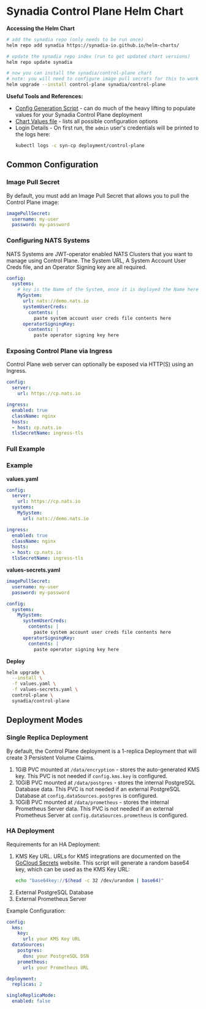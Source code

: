 # Synadia Control Plane Helm Chart

**Accessing the Helm Chart**

```bash
# add the synadia repo (only needs to be run once)
helm repo add synadia https://synadia-io.github.io/helm-charts/

# update the synadia repo index (run to get updated chart versions)
helm repo update synadia

# now you can install the synadia/control-plane chart
# note: you will need to configure image pull secrets for this to work
helm upgrade --install control-plane synadia/control-plane
```

**Useful Tools and References:**

- [Config Generation Script](https://github.com/synadia-io/control-plane-beta#config-generation) - can do much of the heavy lifting to populate values for your Synadia Control Plane deployment
- [Chart Values file](https://github.com/synadia-io/helm-charts/blob/main/charts/control-plane/values.yaml) - lists all possible configuration options
- Login Details - On first run, the `admin` user's credentials will be printed to the logs here:
  ```bash
  kubectl logs -c syn-cp deployment/control-plane
  ```

## Common Configuration

### Image Pull Secret

By default, you must add an Image Pull Secret that allows you to pull the Control Plane image:

```yaml
imagePullSecret:
  username: my-user
  password: my-password
```

### Configuring NATS Systems

NATS Systems are JWT-operator enabled NATS Clusters that you want to manage using Control Plane.  The System URL, A System Account User Creds file, and an Operator Signing key are all required.

```yaml
config:
  systems:
    # key is the Name of the System, once it is deployed the Name here should not be changed
    MySystem:
      url: nats://demo.nats.io
      systemUserCreds:
        contents: |
          paste system account user creds file contents here
      operatorSigningKey:
        contents: |
          paste operator signing key here
```

### Exposing Control Plane via Ingress

Control Plane web server can optionally be exposed via HTTP(S) using an Ingress.

```yaml
config:
  server:
    url: https://cp.nats.io

ingress:
  enabled: true
  className: nginx
  hosts:
  - host: cp.nats.io
  tlsSecretName: ingress-tls
```

### Full Example

### Example

**values.yaml**

```yaml
config:
  server:
    url: https://cp.nats.io
  systems:
    MySystem:
      url: nats://demo.nats.io

ingress:
  enabled: true
  className: nginx
  hosts:
  - host: cp.nats.io
  tlsSecretName: ingress-tls
```

**values-secrets.yaml**

```yaml
imagePullSecret:
  username: my-user
  password: my-password

config:
  systems:
    MySystem:
      systemUserCreds:
        contents: |
          paste system account user creds file contents here
      operatorSigningKey:
        contents: |
          paste operator signing key here
```

**Deploy**

```bash
helm upgrade \
  --install \
  -f values.yaml \
  -f values-secrets.yaml \
  control-plane \
  synadia/control-plane
```

## Deployment Modes

### Single Replica Deployment

By default, the Control Plane deployment is a 1-replica Deployment that will create 3 Persistent Volume Claims.

1. 1GiB PVC mounted at `/data/encryption` - stores the auto-generated KMS key.
   This PVC is not needed if `config.kms.key` is configured.
2. 10GiB PVC mounted at `/data/postgres` - stores the internal PostgreSQL Database data.
   This PVC is not needed if an external PostgreSQL Database at `config.dataSources.postgres` is configured.
3. 10GiB PVC mounted at `/data/prometheus` - stores the internal Prometheus Server data.
   This PVC is not needed if an external Prometheus Server at `config.dataSources.prometheus` is configured.

### HA Deployment

Requirements for an HA Deployment:

1. KMS Key URL.  URLs for KMS integrations are documented on the [GoCloud Secrets](https://gocloud.dev/howto/secrets/) website. 
   This script will generate a random base64 key, which can be used as the KMS Key URL:
   ```bash
   echo "base64key://$(head -c 32 /dev/urandom | base64)"
   ```
2. External PostgreSQL Database
3. External Prometheus Server

Example Configuration:

```yaml
config:
  kms:
    key:
      url: your KMS Key URL
  dataSources:
    postgres:
      dsn: your PostgreSQL DSN
    prometheus:
      url: your Prometheus URL

deployment:
  replicas: 2

singleReplicaMode:
  enabled: false
```
